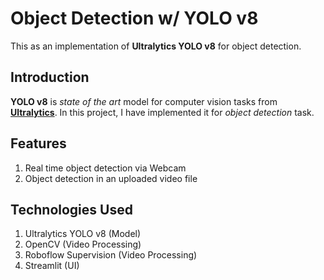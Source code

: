 # Object Detection w/ YOLO v8
This as an implementation of **Ultralytics YOLO v8** for object detection.
## Introduction
**YOLO v8** is _state of the art_ model for computer vision tasks from **[Ultralytics](https://www.ultralytics.com)**. In this project, I have implemented it for _object detection_ task.
## Features
1. Real time object detection via Webcam
2. Object detection in an uploaded video file
## Technologies Used
1. Ultralytics YOLO v8 (Model)
2. OpenCV (Video Processing)
3. Roboflow Supervision (Video Processing)
4. Streamlit (UI)
